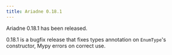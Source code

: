 ```yaml
---
title: Ariadne 0.18.1
---
```


Ariadne 0.18.1 has been released.

0.18.1 is a bugfix release that fixes types annotation on `EnumType`'s constructor, Mypy errors on correct use.
